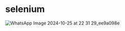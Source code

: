 # selenium
![WhatsApp Image 2024-10-25 at 22 31 29_ee9a098e](https://github.com/user-attachments/assets/a08c828b-aa21-484a-add2-02c72476e6bf)
